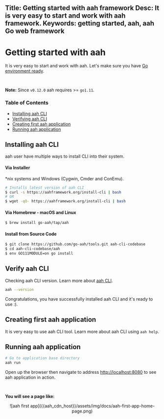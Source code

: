Title: Getting started with aah framework
Desc: It is very easy to start and work with aah framework.
Keywords: getting started, aah, aah Go web framework
---
# Getting started with aah

It is very easy to start and work with aah. Let's make sure you have [Go environment ready](prerequisites.html).

<br>
<div class="alert alert-info-blue">
<p><strong>Note:</strong> Since <code>v0.12.0</code> aah requires >= <code>go1.11</code>.</p>
</div>

### Table of Contents

  * [Installing aah CLI](#installing-aah-cli)
  * [Verifying aah CLI](#verify-aah-cli)
  * [Creating first aah application](#creating-first-aah-application)
  * [Running aah application](#running-aah-application)

## Installing aah CLI

aah user have multiple ways to install CLI into their system.

#### Via Installer

*nix systems and Windows (Cygwin, Cmder and ConEmu).

```bash
# Installs latest version of aah CLI
$ curl -s https://aahframework.org/install-cli | bash
# OR
$ wget -qO- https://aahframework.org/install-cli | bash
```

#### Via Homebrew - macOS and Linux

```bash
$ brew install go-aah/tap/aah
```

#### Install from Source Code

```bash
$ git clone https://github.com/go-aah/tools.git aah-cli-codebase
$ cd aah-cli-codebase/aah
$ env GO111MODULE=on go install
```

## Verify aah CLI

Checking aah CLI version. Learn more about [aah CLI](aah-cli-tool.html).

```bash
aah --version
```

Congratulations, you have successfully installed aah CLI and it's ready to use :).

## Creating first aah application

It is very easy to use aah CLI tool. Learn more about aah CLI using `aah help`.

<script src="https://asciinema.org/a/hz07lUuceCmDxdfMfjrv7nJhr.js" id="asciicast-hz07lUuceCmDxdfMfjrv7nJhr" data-speed="2" data-theme="monokai" data-rows="22" async></script>

## Running aah application

```bash
# Go to application base directory
aah run
```

<script src="https://asciinema.org/a/pBDbLienJ9FzgFFoXKMDKT5Jn.js" id="asciicast-pBDbLienJ9FzgFFoXKMDKT5Jn" data-speed="2" data-theme="monokai" data-rows="30" async></script>

Open up the browser then navigate to address [http://localhost:8080](http://localhost:8080) to see aah application in action.

<br>

**You will see a page like:**

<center>![aah first app]({{aah_cdn_host}}/assets/img/docs/aah-first-app-home-page.png)</center>
